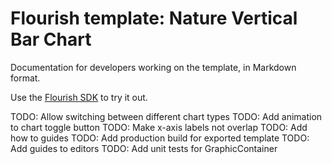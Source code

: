 # Flourish template: Nature Vertical Bar Chart

Documentation for developers working on the template, in Markdown format.

Use the [Flourish SDK](https://www.npmjs.com/package/@flourish/sdk) to try it out.

TODO: Allow switching between different chart types
TODO: Add animation to chart toggle button
TODO: Make x-axis labels not overlap
TODO: Add how to guides
TODO: Add production build for exported template
TODO: Add guides to editors
TODO: Add unit tests for GraphicContainer

